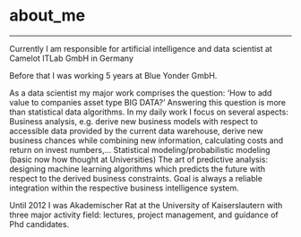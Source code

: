# about_me
----------------
Currently I am responsible for artificial intelligence and  data scientist at Camelot ITLab GmbH in Germany

Before that I was working 5 years at Blue Yonder GmbH.

As a data scientist my major work comprises the question:
‘How to add value to companies asset type BIG DATA?’
Answering this question is more than statistical data algorithms. In my daily work I focus on several aspects:
Business analysis, e.g. derive new business models with respect to accessible data provided by the current data warehouse, derive new business chances while combining new information, calculating costs and return on invest numbers,…
Statistical modeling/probabilistic modeling (basic now how  thought at Universities)
The art of predictive analysis: designing machine learning algorithms which predicts the future with respect to the derived business constraints. Goal is always a reliable integration within the respective business intelligence system.

Until 2012 I was Akademischer Rat at the University of Kaiserslautern with three major activity field:
lectures, project management, and guidance of Phd candidates.
